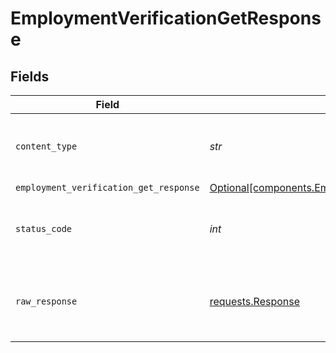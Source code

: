 # EmploymentVerificationGetResponse


## Fields

| Field                                                                                                                  | Type                                                                                                                   | Required                                                                                                               | Description                                                                                                            |
| ---------------------------------------------------------------------------------------------------------------------- | ---------------------------------------------------------------------------------------------------------------------- | ---------------------------------------------------------------------------------------------------------------------- | ---------------------------------------------------------------------------------------------------------------------- |
| `content_type`                                                                                                         | *str*                                                                                                                  | :heavy_check_mark:                                                                                                     | HTTP response content type for this operation                                                                          |
| `employment_verification_get_response`                                                                                 | [Optional[components.EmploymentVerificationGetResponse]](../../models/components/employmentverificationgetresponse.md) | :heavy_minus_sign:                                                                                                     | OK                                                                                                                     |
| `status_code`                                                                                                          | *int*                                                                                                                  | :heavy_check_mark:                                                                                                     | HTTP response status code for this operation                                                                           |
| `raw_response`                                                                                                         | [requests.Response](https://requests.readthedocs.io/en/latest/api/#requests.Response)                                  | :heavy_check_mark:                                                                                                     | Raw HTTP response; suitable for custom response parsing                                                                |
